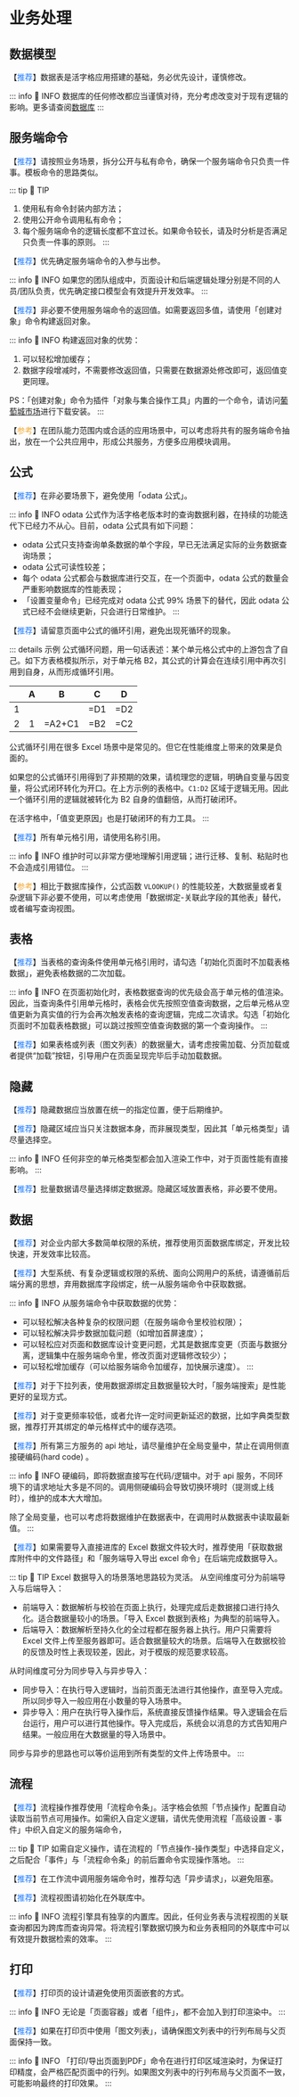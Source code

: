 # 业务处理

## 数据模型

【<font color="#1677FF">推荐</font>】数据表是活字格应用搭建的基础，务必优先设计，谨慎修改。

::: info 📍 INFO
数据库的任何修改都应当谨慎对待，充分考虑改变对于现有逻辑的影响。更多请查阅[数据库](../../dev/database/selection)
:::

## 服务端命令

【<font color="#1677FF">推荐</font>】请按照业务场景，拆分公开与私有命令，确保一个服务端命令只负责一件事。模板命令的思路类似。

::: tip 🔔 TIP
1. 使用私有命令封装内部方法；
2. 使用公开命令调用私有命令；
3. 每个服务端命令的逻辑长度都不宜过长。如果命令较长，请及时分析是否满足只负责一件事的原则。
:::

【<font color="#1677FF">推荐</font>】优先确定服务端命令的入参与出参。

::: info 📍 INFO
如果您的团队组成中，页面设计和后端逻辑处理分别是不同的人员/团队负责，优先确定接口模型会有效提升开发效率。
:::

【<font color="#1677FF">推荐</font>】非必要不使用服务端命令的返回值。如需要返回多值，请使用「创建对象」命令构建返回对象。

::: info 📍 INFO
构建返回对象的优势：
1. 可以轻松增加缓存；
2. 数据字段增减时，不需要修改返回值，只需要在数据源处修改即可，返回值变更同理。

PS：「创建对象」命令为插件「对象与集合操作工具」内置的一个命令，请访问[葡萄城市场](https://marketplace.grapecity.com.cn/ApplicationDetails?productID=SP2211250001&productDetailID=D2504070001&tabName=Tabs_detail)进行下载安装。
:::

【<font color="#F3AA34">参考</font>】在团队能力范围内或合适的应用场景中，可以考虑将共有的服务端命令抽出，放在一个公共应用中，形成公共服务，方便多应用模块调用。

## 公式

【<font color="#1677FF">推荐</font>】在非必要场景下，避免使用「odata 公式」。

::: info 📍 INFO
odata 公式作为活字格老版本时的查询数据利器，在持续的功能迭代下已经力不从心。目前，odata 公式具有如下问题：

- odata 公式只支持查询单条数据的单个字段，早已无法满足实际的业务数据查询场景；
- odata 公式可读性较差；
- 每个 odata 公式都会与数据库进行交互，在一个页面中，odata 公式的数量会严重影响数据库的性能表现；
- 「设置变量命令」已经完成对 odata 公式 99% 场景下的替代，因此 odata 公式已经不会继续更新，只会进行日常维护。
:::

【<font color="#1677FF">推荐</font>】请留意页面中公式的循环引用，避免出现死循环的现象。

::: details 示例
公式循环问题，用一句话表述：某个单元格公式中的上游包含了自己。如下方表格模拟所示，对于单元格 B2，其公式的计算会在连续引用中再次引用到自身，从而形成循环引用。

|     |  A  |    B     |   C   |   D   |
|:---:|:---:|:--------:|:-----:|:-----:|
|  1  |     |          |  =D1  |  =D2  |
|  2  |  1  |  =A2+C1  |  =B2  |  =C2  |

公式循环引用在很多 Excel 场景中是常见的。但它在性能维度上带来的效果是负面的。

如果您的公式循环引用得到了非预期的效果，请梳理您的逻辑，明确自变量与因变量，将公式闭环转化为开口。在上方示例的表格中。`C1:D2` 区域于逻辑无用。因此一个循环引用的逻辑就被转化为 B2 自身的值翻倍，从而打破闭环。

在活字格中，「值变更原因」也是打破闭环的有力工具。
:::

【<font color="#1677FF">推荐</font>】所有单元格引用，请使用名称引用。

::: info 📍 INFO
维护时可以非常方便地理解引用逻辑；进行迁移、复制、粘贴时也不会造成引用错位。
:::

【<font color="#F3AA34">参考</font>】相比于数据库操作，公式函数 `VLOOKUP()` 的性能较差，大数据量或者复杂逻辑下非必要不使用，可以考虑使用「数据绑定-关联此字段的其他表」替代，或者编写查询视图。

## 表格

【<font color="#1677FF">推荐</font>】当表格的查询条件使用单元格引用时，请勾选「初始化页面时不加载表格数据」，避免表格数据的二次加载。

::: info 📍 INFO
在页面初始化时，表格数据查询的优先级会高于单元格的值渲染。因此，当查询条件引用单元格时，表格会优先按照空值查询数据，之后单元格从空值更新为真实值的行为会再次触发表格的查询逻辑，完成二次请求。勾选「初始化页面时不加载表格数据」可以跳过按照空值查询数据的第一个查询操作。
:::

【<font color="#1677FF">推荐</font>】如果表格或列表（图文列表）的数据量大，请考虑按需加载、分页加载或者提供“加载”按钮，引导用户在页面呈现完毕后手动加载数据。

## 隐藏

【<font color="#1677FF">推荐</font>】隐藏数据应当放置在统一的指定位置，便于后期维护。

【<font color="#1677FF">推荐</font>】隐藏区域应当只关注数据本身，而非展现类型，因此其「单元格类型」请尽量选择空。

::: info 📍 INFO
任何非空的单元格类型都会加入渲染工作中，对于页面性能有直接影响。
:::

【<font color="#1677FF">推荐</font>】批量数据请尽量选择绑定数据源。隐藏区域放置表格，非必要不使用。

## 数据

【<font color="#1677FF">推荐</font>】对企业内部大多数简单权限的系统，推荐使用页面数据库绑定，开发比较快速，开发效率比较高。

【<font color="#1677FF">推荐</font>】大型系统、有复杂逻辑或权限的系统、面向公网用户的系统，请遵循前后端分离的思想，弃用数据库字段绑定，统一从服务端命令中获取数据。

::: info 📍 INFO
从服务端命令中获取数据的优势：
- 可以轻松解决各种复杂的权限问题（在服务端命令里校验权限）；
- 可以轻松解决异步数据加载问题（如增加首屏速度）；
- 可以轻松应对页面和数据库设计变更问题，尤其是数据库变更（页面与数据分离，逻辑集中在服务端命令里，修改页面对逻辑修改较少）；
- 可以轻松增加缓存（可以给服务端命令加缓存，加快展示速度）。
:::

【<font color="#1677FF">推荐</font>】对于下拉列表，使用数据源绑定且数据量较大时，「服务端搜索」是性能更好的呈现方式。

【<font color="#1677FF">推荐</font>】对于变更频率较低，或者允许一定时间更新延迟的数据，比如字典类型数据，推荐打开其绑定的单元格样式中的缓存选项。

【<font color="#1677FF">推荐</font>】所有第三方服务的 api 地址，请尽量维护在全局变量中，禁止在调用侧直接硬编码(hard code) 。

::: info 📍 INFO
硬编码，即将数据直接写在代码/逻辑中。对于 api 服务，不同环境下的请求地址大多是不同的。调用侧硬编码会导致切换环境时（提测或上线时），维护的成本大大增加。

除了全局变量，也可以考虑将数据维护在数据表中，在调用时从数据表中读取最新值。
:::

【<font color="#1677FF">推荐</font>】如果需要导入直接进库的 Excel 数据文件较大时，推荐使用「获取数据库附件中的文件路径」和「服务端导入导出 excel 命令」在后端完成数据导入。

::: tip 🔔 TIP
Excel 数据导入的场景落地思路较为灵活。 从空间维度可分为前端导入与后端导入：

- 前端导入：数据解析与校验在页面上执行，处理完成后走数据接口进行持久化。适合数据量较小的场景。「导入 Excel 数据到表格」为典型的前端导入。
- 后端导入：数据解析至持久化的全过程都在服务器上执行。用户只需要将 Excel 文件上传至服务器即可。适合数据量较大的场景。后端导入在数据校验的反馈及时性上表现较差，因此，对于模版的规范要求较高。

从时间维度可分为同步导入与异步导入：

- 同步导入：在执行导入逻辑时，当前页面无法进行其他操作，直至导入完成。所以同步导入一般应用在小数量的导入场景中。
- 异步导入：用户在执行导入操作后，系统直接反馈操作结果。导入逻辑会在后台运行，用户可以进行其他操作。导入完成后，系统会以消息的方式告知用户结果。一般应用在大数据量的导入场景中。

同步与异步的思路也可以等价运用到所有类型的文件上传场景中。
:::

## 流程

【<font color="#1677FF">推荐</font>】流程操作推荐使用「流程命令条」。活字格会依照「节点操作」配置自动读取当前节点可用操作。如需织入自定义逻辑，请优先使用流程「高级设置 - 事件」中织入自定义的服务端命令，

::: tip 🔔 TIP
如需自定义操作，请在流程的「节点操作-操作类型」中选择自定义，之后配合「事件」与「流程命令条」的前后置命令实现操作落地。
:::

【<font color="#1677FF">推荐</font>】在工作流中调用服务端命令时，推荐勾选「异步请求」，以避免阻塞。

【<font color="#1677FF">推荐</font>】流程视图请初始化在外联库中。

::: info 📍 INFO
流程引擎具有独享的内置库。因此，任何业务表与流程视图的关联查询都因为跨库而查询异常。将流程引擎数据切换为和业务表相同的外联库中可以有效提升数据检索的效率。
:::

## 打印

【<font color="#1677FF">推荐</font>】打印页的设计请避免使用页面嵌套的方式。

::: info 📍 INFO
无论是「页面容器」或者「组件」，都不会加入到打印渲染中。
:::

【<font color="#1677FF">推荐</font>】如果在打印页中使用「图文列表」，请确保图文列表中的行列布局与父页面保持一致。

::: info 📍 INFO
「打印/导出页面到PDF」命令在进行打印区域渲染时，为保证打印精度，会严格匹配页面中的行列。如果图文列表中的行列布局与父页面不一致，可能影响最终的打印效果。
:::